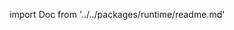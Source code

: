import Doc from '../../packages/runtime/readme.md'

<!--
TODO: add a nicer, smaller intro to the runtime: when to use it, when not to.
We can also move it to `api` maybe?
-->

<Doc />
